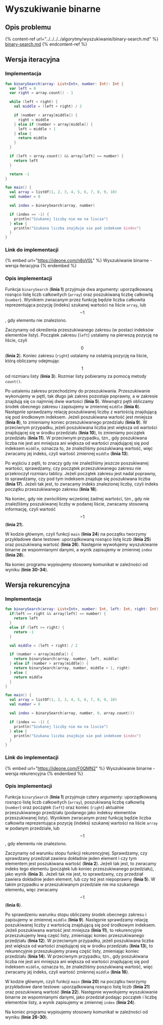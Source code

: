 # Wyszukiwanie binarne

## Opis problemu

{% content-ref url="../../../../algorytmy/wyszukiwanie/binary-search.md" %}
[binary-search.md](../../../../algorytmy/wyszukiwanie/binary-search.md)
{% endcontent-ref %}

## Wersja iteracyjna

### Implementacja

```kotlin
fun binarySearch(array: List<Int>, number: Int): Int {
  var left = 0
  var right = array.count() - 1

  while (left < right) {
    val middle = (left + right) / 2

    if (number < array[middle]) {
      right = middle
    } else if (number > array[middle]) {
      left = middle + 1
    } else {
      return middle
    }
  }

  if (left < array.count() && array[left] == number) {
    return left
  }

  return -1
}

fun main() {
  val array = listOf(1, 2, 3, 4, 5, 6, 7, 8, 9, 10)
  val number = 8

  val index = binarySearch(array, number)

  if (index == -1) {
    println("Szukanej liczby nie ma na liscie")
  } else {
    println("Szukana liczba znajduje sie pod indeksem $index")
  }
}
```

### Link do implementacji

{% embed url="https://ideone.com/n8oV0L" %}
Wyszukiwanie binarne - wersja iteracyjna
{% endembed %}

### Opis implementacji

Funkcja `binarySearch` (**linia 1**) przyjmuje dwa argumenty: uporządkowaną rosnąco listę liczb całkowitych (`array`) oraz poszukiwaną liczbę całkowitą (`number`). Wynikiem zwracanym przez funkcję będzie liczba całkowita reprezentująca pozycję (indeks) szukanej wartości na liście `array`, lub $$-1$$, gdy elementu nie znaleziono.

Zaczynamy od określenia przeszukiwanego zakresu (w postaci indeksów elementów listy). Początek zakresu (`left`) ustalamy na pierwszą pozycję na liście, czyli $$0$$ (**linia 2**). Koniec zakresu (`right`) ustalamy na ostatnią pozycję na liście, którą obliczamy odejmując $$1$$ od rozmiaru listy (**linia 3**). Rozmiar listy pobieramy za pomocą metody `count()`.

Po ustaleniu zakresu przechodzimy do przeszukiwania. Przeszukiwanie wykonujemy w pętli, tak długo jak zakres pozostaje poprawny, a w zakresie znajdują się co najmniej dwie wartości (**linia 5**). Wewnątrz pętli obliczamy środek obecnego zakresu i zapisujemy w zmiennej `middle` (**linia 6**). Następnie sprawdzamy relację poszukiwanej liczby z wartością znajdującą się pod środkowym indeksem. Jeżeli poszukiwana wartość jest mniejsza (**linia 8**), to zmieniamy koniec przeszukiwanego przedziału (**linia 9**). W przeciwnym przypadku, jeżeli poszukiwana liczba jest większa od wartości znajdującej się w środku przedziału (**linia 10**), to zmieniamy początek przedziału (**linia 11**). W przeciwnym przypadku, tzn., gdy poszukiwana liczba nie jest ani mniejsza ani większa od wartości znajdującej się pod indeksem `middle`, oznacza to, że znaleźliśmy poszukiwaną wartość, więc zwracamy jej indeks, czyli wartość zmiennej `middle` (**linia 13**).

Po wyjściu z pętli, to znaczy gdy nie znaleźliśmy jeszcze poszukiwanej wartości, sprawdzamy, czy początek przeszukiwanego zakresu nie przekroczył rozmiaru tablicy. Jeżeli początek zakresu jest nadal poprawny, to sprawdzamy, czy pod tym indeksem znajduje się poszukiwana liczba (**linia 17**). Jeżeli tak jest, to zwracamy indeks znalezionej liczby, czyli indeks początku przeszukiwanego zakresu (**linia 18**).

Na koniec, gdy nie zwróciliśmy wcześniej żadnej wartości, tzn., gdy nie znaleźliśmy poszukiwanej liczby w podanej liście, zwracamy stosowną informację, czyli wartość $$-1$$ (**linia 21**).

W kodzie głównym, czyli funkcji `main` (**linia 24**) na początku tworzymy przykładowe dane testowe: uporządkowaną rosnąco listę liczb (**linia 25**) oraz poszukiwaną wartość (**linia 26**). Następnie wywołujemy wyszukiwanie binarne ze wspomnianymi danymi, a wynik zapisujemy w zmiennej `index` (**linia 28**).

Na koniec programu wypisujemy stosowny komunikat w zależności od wyniku (**linie 30-34**).

## Wersja rekurencyjna

### Implementacja

```kotlin
fun binarySearch(array: List<Int>, number: Int, left: Int, right: Int): Int {
  if(left == right && array[left] == number) {
    return left
  }
  else if (left >= right) {
    return -1
  }

  val middle = (left + right) / 2

  if (number < array[middle]) {
    return binarySearch(array, number, left, middle)
  } else if (number > array[middle]) {
    return binarySearch(array, number, middle + 1, right)
  } else {
    return middle
  }
}

fun main() {
  val array = listOf(1, 2, 3, 4, 5, 6, 7, 8, 9, 10)
  val number = 8

  val index = binarySearch(array, number, 0, array.count())

  if (index == -1) {
    println("Szukanej liczby nie ma na liscie")
  } else {
    println("Szukana liczba znajduje sie pod indeksem $index")
  }
}
```

### Link do implementacji

{% embed url="https://ideone.com/F0QMN2" %}
Wyszukiwanie binarne - wersja rekurencyjna
{% endembed %}

### Opis implementacji

Funkcja `binarySearch` (**linia 1**) przyjmuje cztery argumenty: uporządkowaną rosnąco listę liczb całkowitych (`array`), poszukiwaną liczbę całkowitą (`number`) oraz początek (`left`) oraz koniec (`right`) aktualnie przeszukiwanego przedziału (podanego jako indeksy elementów przeszukiwanej listy). Wynikiem zwracanym przez funkcję będzie liczba całkowita reprezentująca pozycję (indeks) szukanej wartości na liście `array` w podanym przedziale, lub $$-1$$, gdy elementu nie znaleziono.

Zaczynamy od warunku stopu funkcji rekurencyjnej. Sprawdzamy, czy sprawdzany przedział zawiera dokładnie jeden element i czy tym elementem jest poszukiwana wartość (**linia 2**). Jeżeli tak jest, to zwracamy indeks tego elementu (początek lub koniec przeszukiwanego przedziału), jako wynik (**linia 3**). Jeżeli tak nie jest, to sprawdzamy, czy przedział zawiera dokładnie jeden element, lub czy też jest niepoprawny (**linia 5**). W takim przypadku w przeszukiwanym przedziale nie ma szukanego elementu, więc zwracamy $$-1$$ (**linia 6**).

Po sprawdzeniu warunku stopu obliczamy środek obecnego zakresu i zapisujemy w zmiennej `middle` (**linia 9**). Następnie sprawdzamy relację poszukiwanej liczby z wartością znajdującą się pod środkowym indeksem. Jeżeli poszukiwana wartość jest mniejsza (**linia 11**), to rekurencyjnie przeszukujemy lewą część listy, zmieniając koniec przeszukiwanego przedziału (**linia 12**). W przeciwnym przypadku, jeżeli poszukiwana liczba jest większa od wartości znajdującej się w środku przedziału (**linia 13**), to rekurencyjnie przeszukujemy prawą część listy, zmieniając koniec przedziału (**linia 14**). W przeciwnym przypadku, tzn., gdy poszukiwana liczba nie jest ani mniejsza ani większa od wartości znajdującej się pod indeksem `middle`, oznacza to, że znaleźliśmy poszukiwaną wartość, więc zwracamy jej indeks, czyli wartość zmiennej `middle` (**linia 16**).

W kodzie głównym, czyli funkcji `main` (**linia 20**) na początku tworzymy przykładowe dane testowe: uporządkowaną rosnąco listę liczb (**linia 21**) oraz poszukiwaną wartość (**linia 22**). Następnie wywołujemy wyszukiwanie binarne ze wspomnianymi danymi, jako przedział podając początek i liczbę elementów listy, a wynik zapisujemy w zmiennej `index` (**linia 24**).

Na koniec programu wypisujemy stosowny komunikat w zależności od wyniku (**linie 26-30**).
